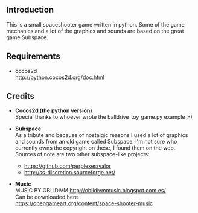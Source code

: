 ## Introduction
This is a small spaceshooter game written in python.
Some of the game mechanics and a lot of the graphics and sounds are based on the great game Subspace.

## Requirements
* cocos2d  
  http://python.cocos2d.org/doc.html

## Credits

* **Cocos2d (the python version)**   
  Special thanks to whoever wrote the balldrive_toy_game.py example :-)

* **Subspace**  
  As a tribute and because of nostalgic reasons I used a lot of graphics and sounds from an old game called Subspace. I'm not sure who currently owns the copyright on these, I found them on the web.  
  Sources of note are two other subspace-like projects:  
  * https://github.com/perplexes/valor
  * http://ss-discretion.sourceforge.net/

* **Music**  
  MUSIC BY OBLIDIVM http://oblidivmmusic.blogspot.com.es/  
  Can be downloaded here  
  https://opengameart.org/content/space-shooter-music
